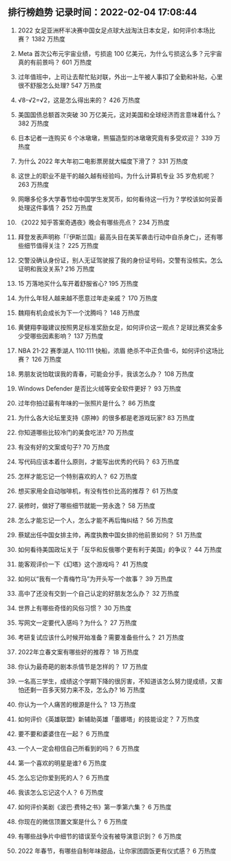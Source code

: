 
## 排行榜趋势 记录时间：2022-02-04 17:08:44
  
  1. 2022 女足亚洲杯半决赛中国女足点球大战淘汰日本女足，如何评价本场比赛？ 1382 万热度
    
  2. Meta 首次公布元宇宙业绩，亏损逾 100 亿美元，为什么亏损这么多？元宇宙真的有前景吗？ 601 万热度
    
  3. 过年值班中，上司让去帮忙贴对联，外出一上午被人事扣了全勤和补贴，心里很不舒服怎么处理? 547 万热度
    
  4. √8-√2=√2，这是怎么得出来的？ 426 万热度
    
  5. 美国国债总额首次突破 30 万亿美元，这对美国和全球经济而言意味着什么？ 382 万热度
    
  6. 日本记者一连购买 6 个冰墩墩，熊猫造型的冰墩墩究竟有多受欢迎？ 339 万热度
    
  7. 为什么 2022 年大年初二电影票房就大幅度下滑了？ 331 万热度
    
  8. 这世上的职业不是干的越久越有经验吗，为什么计算机专业 35 岁危机呢？ 263 万热度
    
  9. 网曝多伦多大学春节给中国学生发冥币，如何看待这一行为？学校该如何妥善处理这件事情？ 252 万热度
    
  10. 《2022 知乎答案奇遇夜》晚会有哪些亮点？ 234 万热度
    
  11. 拜登发表声明称「『伊斯兰国』最高头目在美军袭击行动中自杀身亡」，还有哪些细节值得关注？ 225 万热度
    
  12. 交警没确认身份证，别人无证驾驶报了我的身份证号码，交警有没核实。怎么证明和我没关系? 216 万热度
    
  13. 15 万落地买什么车开着舒服省心? 195 万热度
    
  14. 为什么年轻人越来越不愿意过年走亲戚？ 170 万热度
    
  15. 魏翔有机会成长为下一个沈腾吗？ 148 万热度
    
  16. 黄健翔李璇建议按照男足标准奖励女足，如何评价这一观点？足球比赛奖金多少受哪些因素影响？ 137 万热度
    
  17. NBA 21-22 赛季湖人 110:111 快船，浓眉 绝杀不中正负值-6，如何评价这场比赛？ 126 万热度
    
  18. 男朋友说怕耽误我的青春，可能会分手，我该怎么办？ 108 万热度
    
  19. Windows Defender 是否比火绒等安全软件更好？ 93 万热度
    
  20. 过年你拍过最有年味的一张照片是什么？ 86 万热度
    
  21. 为什么各大论坛里支持《原神》的很多都是老游戏玩家? 83 万热度
    
  22. 你知道哪些比较冷门的美食吃法? 70 万热度
    
  23. 有没有好的文案或句子? 70 万热度
    
  24. 写代码应该本着什么原则，才能写出优秀的代码？ 63 万热度
    
  25. 怎样才能忘记一个特别喜欢的人？ 62 万热度
    
  26. 想买家用全自动咖啡机，有没有性价比高的推荐？ 61 万热度
    
  27. 装修时，做好了哪些细节就能一劳永逸？ 58 万热度
    
  28. 怎么才能忘记一个人，怎么才能不再后悔纠结？ 56 万热度
    
  29. 蔡斌出任中国女排主帅，再度执教中国女排的他前景如何？ 51 万热度
    
  30. 如何看待美国政坛关于「反华和反俄哪个更有利于美国」的争议？ 44 万热度
    
  31. 能客观评价一下《幻塔》这个游戏吗？ 41 万热度
    
  32. 如何以“我有一个青梅竹马”为开头写一个故事？ 39 万热度
    
  33. 高中了还没有交到一个自己认定的好朋友怎么办？ 32 万热度
    
  34. 世界上有哪些奇怪的风俗习惯？ 30 万热度
    
  35. 写网文一定要代入感吗？为什么？ 27 万热度
    
  36. 考研复试应该什么时候开始准备？需要准备些什么？ 21 万热度
    
  37. 2022年立春文案有哪些好的推荐？ 18 万热度
    
  38. 你认为最奇葩的剧本杀情节是怎样的？ 17 万热度
    
  39. 一名高三学生，成绩这个学期下降的很厉害，不知道该怎么努力提成绩，又害怕还剩一百多天努力来不及，怎么办? 16 万热度
    
  40. 你认为一个人痛苦的根源是什么？ 13 万热度
    
  41. 如何评价《英雄联盟》新辅助英雄「蕾娜塔」的技能设定？ 7 万热度
    
  42. 要不要和婆婆住在一起？ 6 万热度
    
  43. 一个人一定会相信自己所看到的吗？ 6 万热度
    
  44. 第一个喜欢的明星是谁? 6 万热度
    
  45. 怎么忘记你爱到死的人？ 6 万热度
    
  46. 我该怎么忘记这个人？ 6 万热度
    
  47. 如何评价美剧《波巴·费特之书》第一季第六集？ 6 万热度
    
  48. 你现在的微信顶置文案是什么？ 6 万热度
    
  49. 有哪些战争片中细节的错误至今没有被导演意识到？ 6 万热度
    
  50. 2022 年春节，有哪些自制年味甜品，让你家团圆饭更有仪式感？ 6 万热度
    